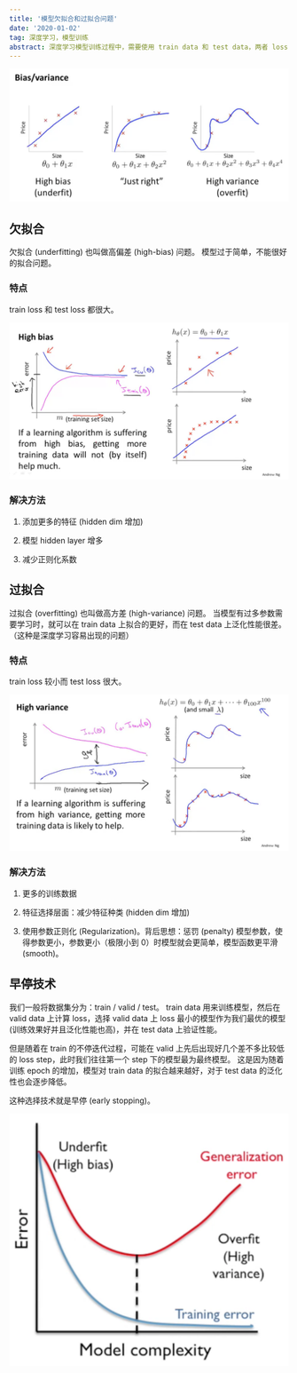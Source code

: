 ```yaml
---
title: '模型欠拟合和过拟合问题'
date: '2020-01-02'
tag: 深度学习，模型训练
abstract: 深度学习模型训练过程中，需要使用 train data 和 test data，两者 loss 的差异，往往由于欠拟合和过拟合导致。
---
```


![underfitting and overfitting](md-img/20200102-01.png)

## 欠拟合

欠拟合 (underfitting) 也叫做高偏差 (high-bias) 问题。
模型过于简单，不能很好的拟合问题。

### 特点

train loss 和 test loss 都很大。

![high bias](md-img/20200102-03.png)

### 解决方法

1. 添加更多的特征 (hidden dim 增加)

1. 模型 hidden layer 增多

1. 减少正则化系数

## 过拟合

过拟合 (overfitting) 也叫做高方差 (high-variance) 问题。
当模型有过多参数需要学习时，就可以在 train data 上拟合的更好，而在 test data 上泛化性能很差。（这种是深度学习容易出现的问题）

### 特点

train loss 较小而 test loss 很大。

![high bias](md-img/20200102-04.png)

### 解决方法

1. 更多的训练数据

1. 特征选择层面：减少特征种类 (hidden dim 增加)

1. 使用参数正则化 (Regularization)。背后思想：惩罚 (penalty) 模型参数，使得参数更小，参数更小（极限小到 0）时模型就会更简单，模型函数更平滑 (smooth)。

## 早停技术

我们一般将数据集分为：train / valid / test。
train data 用来训练模型，然后在 valid data 上计算 loss，选择 valid data 上 loss 最小的模型作为我们最优的模型 (训练效果好并且泛化性能也高)，并在 test data 上验证性能。

但是随着在 train 的不停迭代过程，可能在 valid 上先后出现好几个差不多比较低的 loss step，此时我们往往第一个 step 下的模型最为最终模型。
这是因为随着训练 epoch 的增加，模型对 train data 的拟合越来越好，对于 test data 的泛化性也会逐步降低。

这种选择技术就是早停 (early stopping)。

![early stopping](md-img/20200102-02.png)
